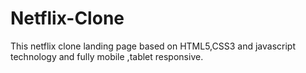 # Netflix-Clone
This netflix clone landing page based on HTML5,CSS3 and javascript technology and fully mobile ,tablet responsive.
